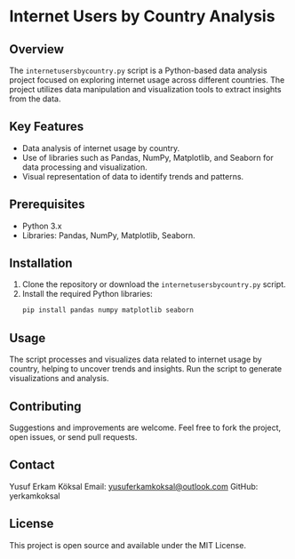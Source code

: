 # Internet Users by Country Analysis

## Overview
The `internetusersbycountry.py` script is a Python-based data analysis project focused on exploring internet usage across different countries. The project utilizes data manipulation and visualization tools to extract insights from the data.

## Key Features
- Data analysis of internet usage by country.
- Use of libraries such as Pandas, NumPy, Matplotlib, and Seaborn for data processing and visualization.
- Visual representation of data to identify trends and patterns.

## Prerequisites
- Python 3.x
- Libraries: Pandas, NumPy, Matplotlib, Seaborn.

## Installation
1. Clone the repository or download the `internetusersbycountry.py` script.
2. Install the required Python libraries:
   ```bash
   pip install pandas numpy matplotlib seaborn


## Usage

The script processes and visualizes data related to internet usage by country, helping to uncover trends and insights. Run the script to generate visualizations and analysis.

## Contributing

Suggestions and improvements are welcome. Feel free to fork the project, open issues, or send pull requests.

## Contact

Yusuf Erkam Köksal
Email: yusuferkamkoksal@outlook.com
GitHub: yerkamkoksal

## License

This project is open source and available under the MIT License.
